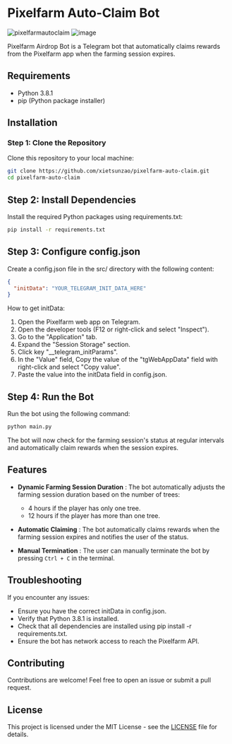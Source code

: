 # Pixelfarm Auto-Claim Bot

![pixelfarmautoclaim](https://github.com/user-attachments/assets/57328d4d-1aee-4460-8322-d85df25aa073)
![image](https://github.com/user-attachments/assets/29c9e34a-7834-4c9b-abb8-805246ad23d1)


Pixelfarm Airdrop Bot is a Telegram bot that automatically claims rewards from the Pixelfarm app when the farming session expires.

## Requirements

- Python 3.8.1
- pip (Python package installer)

## Installation

### Step 1: Clone the Repository

Clone this repository to your local machine:

```bash
git clone https://github.com/xietsunzao/pixelfarm-auto-claim.git
cd pixelfarm-auto-claim
```

## Step 2: Install Dependencies

Install the required Python packages using requirements.txt:

```bash
pip install -r requirements.txt
```

## Step 3: Configure config.json

Create a config.json file in the src/ directory with the following content:

```json
{
  "initData": "YOUR_TELEGRAM_INIT_DATA_HERE"
}
```

How to get initData:

1. Open the Pixelfarm web app on Telegram.
2. Open the developer tools (F12 or right-click and select "Inspect").
3. Go to the "Application" tab.
4. Expand the "Session Storage" section.
5. Click key "__telegram_initParams".
6. In the "Value" field, Copy the value of the "tgWebAppData" field with right-click and select "Copy value".
6. Paste the value into the initData field in config.json.

## Step 4: Run the Bot

Run the bot using the following command:

```bash
python main.py
```

The bot will now check for the farming session's status at regular intervals and automatically claim rewards when the session expires.

## Features

- **Dynamic Farming Session Duration** :  The bot automatically adjusts the farming session duration based on the number of trees:

    - 4 hours if the player has only one tree.
    - 12 hours if the player has more than one tree.

- **Automatic Claiming** : The bot automatically claims rewards when the farming session expires and notifies the user of the status.

- **Manual Termination** : The user can manually terminate the bot by pressing `Ctrl + C` in the terminal.

## Troubleshooting

If you encounter any issues:
- Ensure you have the correct initData in config.json.
- Verify that Python 3.8.1 is installed.
- Check that all dependencies are installed using pip install -r requirements.txt.
- Ensure the bot has network access to reach the Pixelfarm API.

## Contributing

Contributions are welcome! Feel free to open an issue or submit a pull request.

## License

This project is licensed under the MIT License - see the [LICENSE](LICENSE) file for details.
```
